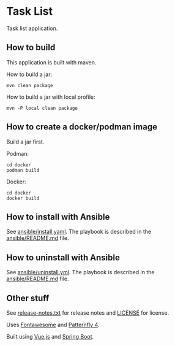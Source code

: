 # Task List
Task list application.

## How to build

This application is built with maven.

How to build a jar:
```
mvn clean package
```

How to build a jar with local profile:
```
mvn -P local clean package
```

## How to create a docker/podman image

Build a jar first.

Podman:
```
cd docker
podman build
```

Docker:
```
cd docker
docker build
```

## How to install with Ansible

See [ansible/install.yaml](ansible/install.yaml). The playbook is described in the [ansible/README.md](ansible/README.md) file.

## How to uninstall with Ansible

See [ansible/uninstall.yml](ansible/uninstall.yml). The playbook is described in the [ansible/README.md](ansible/README.md) file.

## Other stuff

See [release-notes.txt](release-notes.txt) for release notes and [LICENSE](LICENSE) for license.

Uses [Fontawesome](https://fontawesome.com/) and [Patternfly 4](https://www.patternfly.org/v4/).

Built using [Vue.js](https://vuejs.org) and [Spring Boot](https://spring.io/projects/spring-boot).

